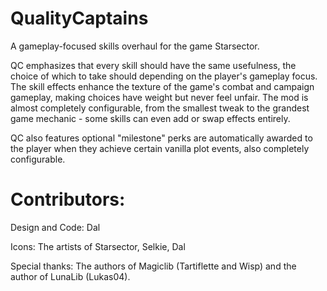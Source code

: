 # QualityCaptains
A gameplay-focused skills overhaul for the game Starsector.

QC emphasizes that every skill should have the same usefulness, the choice of which to take should depending on the player's gameplay focus. The skill effects enhance the texture of the game's combat and campaign gameplay, making choices have weight but never feel unfair. 
The mod is almost completely configurable, from the smallest tweak to the grandest game mechanic - some skills can even add or swap effects entirely.

QC also features optional "milestone" perks are automatically awarded to the player when they achieve certain vanilla plot events, also completely configurable.  

# Contributors:
Design and Code: Dal

Icons: The artists of Starsector, Selkie, Dal

Special thanks:
The authors of Magiclib (Tartiflette and Wisp) and the author of LunaLib (Lukas04). 
